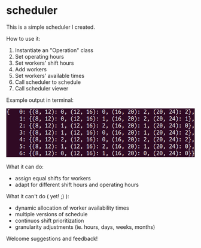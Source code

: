 # scheduler

This is a simple scheduler I created.

How to use it:
1. Instantiate an "Operation" class
2. Set operating hours
3. Set workers' shift hours
4. Add workers
5. Set workers' available times
6. Call scheduler to schedule
7. Call scheduler viewer

Example output in terminal:

![](https://github.com/JadenisJelu/shifts-scheduler/blob/main/example%20output.png "simple yet nice")

What it can do:
- assign equal shifts for workers
- adapt for different shift hours and operating hours

What it can't do ( yet! ;) ):
- dynamic allocation of worker availability times
- multiple versions of schedule
- continuos shift prioritization
- granularity adjustments (ie. hours, days, weeks, months)

Welcome suggestions and feedback!
